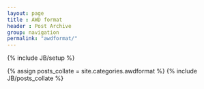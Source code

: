 ```yaml
---
layout: page
title : AWD format
header : Post Archive
group: navigation
permalink: "awdformat/"
---
```

{% include JB/setup %}

{% assign posts_collate = site.categories.awdformat %}
{% include JB/posts_collate %}